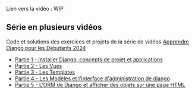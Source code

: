 Lien vers la vidéo : WIP

## Série en plusieurs vidéos

Code et solutions des exercices et projets de la série de vidéos [Apprendre Django pour les Débutants 2024](https://www.youtube.com/playlist?list=PLeXyx0kOyiXu_ju_10w9qDzqSDXYpqXDr)

- [Partie 1 - Installer Django, concepts de projet et applications](https://github.com/commentcoder/apprendre-django-debutants-2024/tree/partie_1_introduction)
- [Partie 2 - Les Vues](https://github.com/commentcoder/apprendre-django-debutants-2024/tree/partie_2_templates)
- [Partie 3 - Les Templates](https://github.com/commentcoder/apprendre-django-debutants-2024/tree/partie_3_static)
- [Partie 4 - Les Modèles et l'interface d'administration de django](https://github.com/commentcoder/apprendre-django-debutants-2024/tree/partie_4_models)
- [Partie 5 - L'ORM de Django et afficher des objets sur une page HTML](https://github.com/commentcoder/apprendre-django-debutants-2024/tree/partie_5_orm)
